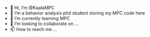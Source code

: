 - 👋 Hi, I’m @KaalaMPC
- 👀 I’m a behavior analysis phd student storing my MPC code here
- 🌱 I’m currently learning MPC
- 💞️ I’m looking to collaborate on ...
- 📫 How to reach me ...

